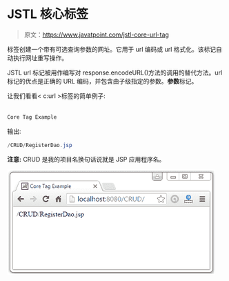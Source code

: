 # JSTL 核心<url>标签</url>

> 原文：<https://www.javatpoint.com/jstl-core-url-tag>

标签创建一个带有可选查询参数的网址。它用于 url 编码或 url 格式化。该标记自动执行网址重写操作。

JSTL url 标记被用作编写对 response.encodeURL()方法的调用的替代方法。url 标记的优点是正确的 URL 编码，并包含由子级指定的参数。**参数**标记。

让我们看看< c:url >标签的简单例子:

```java

Core Tag Example

```

输出:

```java
/CRUD/RegisterDao.jsp

```

**注意:** CRUD 是我的项目名换句话说就是 JSP 应用程序名。

![JSTL Core Tags10](img/443268fb2f7a71b4d8020a1aa6fde3a6.png)